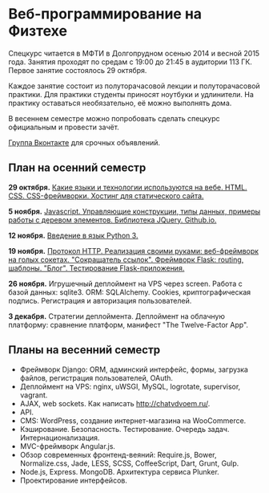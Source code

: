 Веб-программирование на Физтехе
===============

Спецкурс читается в МФТИ в Долгопрудном осенью 2014 и весной 2015 года. Занятия проходят по средам с 19:00 до 21:45 в аудитории 113 ГК. Первое занятие состоялось 29 октября.

Каждое занятие состоит из полуторачасовой лекции и полуторачасовой практики. Для практики студенты приносят ноутбуки и удлинители. На практику оставаться необязательно, её можно выполнять дома.

В весеннем семестре можно попробовать сделать спецкурс официальным и провести зачёт.

[Группа Вконтакте](https://vk.com/mipt_web) для срочных объявлений.


План на осенний семестр
----

**29 октября.** [Какие языки и технологии используются на вебе. HTML. CSS. CSS-фреймворки. Хостинг для статического сайта.](01-html-css)

**5 ноября.** [Javascript. Управляющие конструкции, типы данных, примеры работы с деревом элементов. Библиотека JQuery. Github.io.](02-js)

**12 ноября.** [Введение в язык Python 3.](03-python)

**19 ноября.** [Протокол HTTP. Реализация своими руками: веб-фреймворк на голых сокетах. "Сокращатель ссылок". Фреймворк Flask: routing, шаблоны. "Блог". Тестирование Flask-приложения.](04-http)

**26 ноября.** Игрушечный деплоймент на VPS через screen. Работа с базой данных: sqlite3. ORM: SQLAlchemy. Cookies, криптографическая подпись. Регистрация и авторизация пользователей.

**3 декабря.** Стратегии деплоймента. Деплоймент на облачную платформу: сравнение платформ, манифест "The Twelve-Factor App".


Планы на весенний семестр
-----

- Фреймворк Django: ORM, админский интерфейс, формы, загрузка файлов, регистрация пользователей, OAuth.
- Деплоймент на VPS: nginx, uWSGI, MySQL, logrotate, supervisor, vagrant.
- AJAX, web sockets. Как написать http://chatvdvoem.ru/.
- API.
- CMS: WordPress, создание интернет-магазина на WooCommerce.
- Кэширование. Безопасность. Тестирование. Очередь задач. Интернационализация.
- MVC-фреймворк Angular.js.
- Обзор современных фронтенд-веяний: Require.js, Bower, Normalize.css, Jade, LESS, SCSS, CoffeeScript, Dart, Grunt, Gulp.
- Node.js, Express. MongoDB. Архитектура сервиса Plunker.
- Проектирование интерфейсов.
